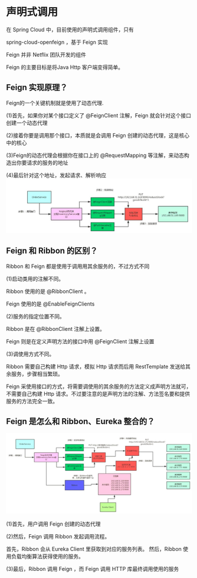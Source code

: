 # 声明式调用

在 Spring Cloud 中，目前使用的声明式调用组件，只有

spring-cloud-openfeign ，基于 Feign 实现

Feign 并非 Netflix 团队开发的组件

Feign 的主要目标是将Java Http 客户端变得简单。

## Feign 实现原理？

Feign的一个关键机制就是使用了动态代理.

(1)首先，如果你对某个接口定义了 @FeignClient 注解，Feign 就会针对这个接口创建一个动态代理

(2)接着你要是调用那个接口，本质就是会调用 Feign 创建的动态代理，这是核心中的核心

(3)Feign的动态代理会根据你在接口上的 @RequestMapping 等注解，来动态构造出你要请求的服务的地址

(4)最后针对这个地址，发起请求、解析响应
![image](https://github.com/williamzhang11/fastframework/blob/master/src/main/java/com/xiu/fastframework/image/feign.jpg)

## Feign 和 Ribbon 的区别？

Ribbon 和 Feign 都是使用于调用用其余服务的，不过方式不同

(1)启动类用的注解不同。

Ribbon 使用的是 @RibbonClient 。

Feign 使用的是 @EnableFeignClients

(2)服务的指定位置不同。

Ribbon 是在 @RibbonClient 注解上设置。

Feign 则是在定义声明方法的接口中用 @FeignClient 注解上设置


(3)调使用方式不同。

Ribbon 需要自己构建 Http 请求，模拟 Http 请求而后用 RestTemplate 发送给其余服务，步骤相当繁琐。

Feign 采使用接口的方式，将需要调使用的其余服务的方法定义成声明方法就可，不需要自己构建 Http 请求。不过要注意的是声明方法的注解、方法签名要和提供服务的方法完全一致。

## Feign 是怎么和 Ribbon、Eureka 整合的？

![image](https://github.com/williamzhang11/fastframework/blob/master/src/main/java/com/xiu/fastframework/image/feignribbon.jpg)

(1)首先，用户调用 Feign 创建的动态代理

(2)然后，Feign 调用 Ribbon 发起调用流程。

首先，Ribbon 会从 Eureka Client 里获取到对应的服务列表。
然后，Ribbon 使用负载均衡算法获得使用的服务。

(3)最后，Ribbon 调用 Feign ，而 Feign 调用 HTTP 库最终调用使用的服务





























